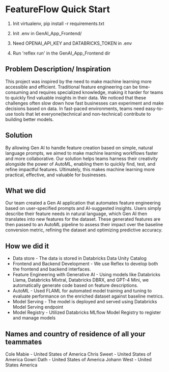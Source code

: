 # FeatureFlow Quick Start 

1. Init virtualenv, pip install -r requirements.txt 
2. Init .env in GenAI_App_Frontend/
3. Need OPENAI_API_KEY and DATABRICKS_TOKEN in .env 

4. Run 'reflex run' in the GenAI_App_Frontend dir

## Problem Description/ Inspiration
This project was inspired by the need to make machine learning more accessible and efficient. Traditional feature engineering can be time-consuming and requires specialized knowledge, making it harder for teams to quickly find valuable insights in their data. We noticed that these challenges often slow down how fast businesses can experiment and make decisions based on data. In fast-paced environments, teams need easy-to-use tools that let everyone(technical and non-technical) contribute to building better models.

## Solution
By allowing Gen AI to handle feature creation based on simple, natural language prompts, we aimed to make machine learning workflows faster and more collaborative. Our solution helps teams harness their creativity alongside the power of AutoML, enabling them to quickly find, test, and refine impactful features. Ultimately, this makes machine learning more practical, effective, and valuable for businesses.

## What we did
Our team created a Gen AI application that automates feature engineering based on user-specified prompts and AI-suggested insights. Users simply describe their feature needs in natural language, which Gen AI then translates into new features for the dataset. These generated features are then passed to an AutoML pipeline to assess their impact over the baseline conversion metric, refining the dataset and optimizing predictive accuracy.

## How we did it
* Data store - The data is stored in Databricks Data Unity Catalog
* Frontend and Backend Development - We use Reflex to develop both the frontend and backend interfaces.
* Feature Engineering with Generative AI - Using models like Databricks Llama, Databricks Mixtral, Databricks DBRX, and GPT-4 Mini, we automatically generate code based on feature descriptions.
* AutoML - Used FLAML for automated model training and tuning to evaluate performance on the enriched dataset against baseline metrics.
* Model Serving - The model is deployed and served using Databricks Model Serving endpoint
* Model Registry - Utilized Databricks MLflow Model Registry to register and manage models

## Names and country of residence of all your teammates
Cole Mabie - United States of America
Chris Sweet - United States of America
Gowri Dath - United States of America
Johann West - United States America
